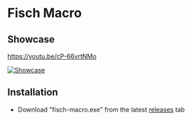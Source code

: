 # Fisch Macro
## Showcase
https://youtu.be/cP-66vrtNMo

[![Showcase](https://img.youtube.com/vi/cP-66vrtNMo/hqdefault.jpg)](https://youtu.be/cP-66vrtNMo)
## Installation
* Download "fisch-macro.exe" from the latest [releases](https://github.com/freew-w/Fisch-Macro/releases) tab
